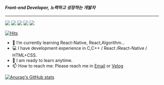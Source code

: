 #### ***Front-end Developer, 노력하고 성장하는 개발자***
---
<img src="https://img.shields.io/badge/Html5-E34F26?style=flat&logo=html5&logoColor=white"/> <img src="https://img.shields.io/badge/Javascript-F7DF1E?style=flat&logo=Javascript&logoColor=white"/> <img src="https://img.shields.io/badge/Typescript-3178C6?style=flat&logo=typescript&logoColor=white"/> <img src="https://img.shields.io/badge/React-61DAFB?style=flat&logo=React&logoColor=white"/> <img src="https://img.shields.io/badge/React Native-61DAFB?style=flat&logo=React&logoColor=white"/>

[![Hits](https://hits.seeyoufarm.com/api/count/incr/badge.svg?url=https%3A%2F%2Fgithub.com%2FWoobeen906&count_bg=%2379C83D&title_bg=%23555555&icon=&icon_color=%23E7E7E7&title=hits&edge_flat=false)](https://hits.seeyoufarm.com)

- 🌱 I’m currently learning React-Native, React,Algorithm...
- 💻 I have development experience in C,C++ / React /React-Native / HTML+CSS.
- 💬  I am ready to learn anytime.
- 📫 How to reach me: Please reach me in [Email](pwoobeen@gmail.com) or [Velog](https://velog.io/@siugan)


[![Anurag's GitHub stats](https://github-readme-stats.vercel.app/api?username=Woobeen906)](https://github.com/anuraghazra/github-readme-stats)
